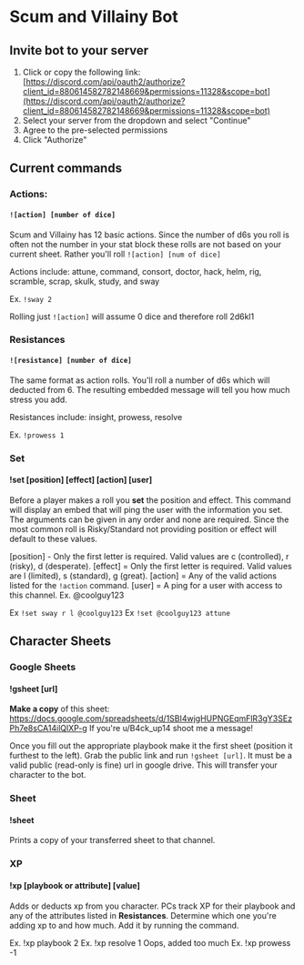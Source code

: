 # Scum and Villainy Bot

## Invite bot to your server
1. Click or copy the following link: [https://discord.com/api/oauth2/authorize?client_id=880614582782148669&permissions=11328&scope=bot](https://discord.com/api/oauth2/authorize?client_id=880614582782148669&permissions=11328&scope=bot)
2. Select your server from the dropdown and select "Continue"
3. Agree to the pre-selected permissions
4. Click "Authorize"

## Current commands

### Actions:
#### `![action] [number of dice]`

Scum and Villainy has 12 basic actions. Since the number of d6s you roll is often not the number in your stat block these rolls are not based on your current sheet. Rather you'll roll `![action] [num of dice]`

Actions include: attune, command, consort, doctor, hack, helm, rig, scramble, scrap, skulk, study, and sway

Ex. `!sway 2`

Rolling just `![action]` will assume 0 dice and therefore roll 2d6kl1

### Resistances
#### `![resistance] [number of dice]`

The same format as action rolls. You'll roll a number of d6s which will deducted from 6. The resulting embedded message will tell you how much stress you add.

Resistances include: insight, prowess, resolve

Ex. `!prowess 1`

### Set
#### !set [position] [effect] [action] [user]

Before a player makes a roll you **set** the position and effect. This command will display an embed that will ping the user with the information you set. The arguments can be given in any order and none are required. Since the most common roll is Risky/Standard not providing position or effect will default to these values.

[position] - Only the first letter is required. Valid values are c (controlled), r (risky), d (desperate).
[effect] = Only the first letter is required. Valid values are l (limited), s (standard), g (great).
[action] = Any of the valid actions listed for the `!action` command.
[user] = A ping for a user with access to this channel. Ex. @coolguy123

Ex `!set sway r l @coolguy123`
Ex `!set @coolguy123 attune`

## Character Sheets

### Google Sheets
#### !gsheet [url]

**Make a copy** of this sheet: https://docs.google.com/spreadsheets/d/1SBI4wjgHUPNGEqmFlR3gY3SEzPh7e8sCA14ilQlXP-g
If you're u/B4ck_up14 shoot me a message!

Once you fill out the appropriate playbook make it the first sheet (position it furthest to the left). Grab the public link and run `!gsheet [url]`. It must be a valid public (read-only is fine) url in google drive. This will transfer your character to the bot.

### Sheet
#### !sheet

Prints a copy of your transferred sheet to that channel.

### XP
#### !xp [playbook or attribute] [value]

Adds or deducts xp from you character. PCs track XP for their playbook and any of the attributes listed in **Resistances**. Determine which one you're adding xp to and how much. Add it by running the command.

Ex. !xp playbook 2
Ex. !xp resolve 1
Oops, added too much
Ex. !xp prowess -1
